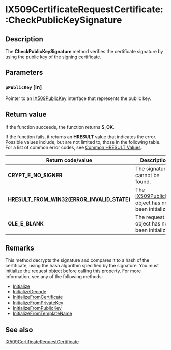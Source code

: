 # IX509CertificateRequestCertificate::CheckPublicKeySignature

## Description

The **CheckPublicKeySignature** method verifies the certificate signature by using the public key of the signing certificate.

## Parameters

### `pPublicKey` [in]

Pointer to an [IX509PublicKey](https://learn.microsoft.com/windows/desktop/api/certenroll/nn-certenroll-ix509publickey) interface that represents the public key.

## Return value

If the function succeeds, the function returns **S_OK**.

If the function fails, it returns an **HRESULT** value that indicates the error. Possible values include, but are not limited to, those in the following table. For a list of common error codes, see [Common HRESULT Values](https://learn.microsoft.com/windows/desktop/SecCrypto/common-hresult-values).

| Return code/value | Description |
| --- | --- |
| ****CRYPT_E_NO_SIGNER**** | The signature cannot be found. |
| ****HRESULT_FROM_WIN32(ERROR_INVALID_STATE)**** | The [IX509PublicKey](https://learn.microsoft.com/windows/desktop/api/certenroll/nn-certenroll-ix509publickey) object has not been initialized. |
| ****OLE_E_BLANK**** | The request object has not been initialized. |

## Remarks

This method decrypts the signature and compares it to a hash of the certificate, using the hash algorithm specified by the signature. You must initialize the request object before calling this property. For more information, see any of the following methods:

* [Initialize](https://learn.microsoft.com/windows/desktop/api/certenroll/nf-certenroll-ix509certificaterequest-initialize)
* [InitializeDecode](https://learn.microsoft.com/windows/desktop/api/certenroll/nf-certenroll-ix509certificaterequestpkcs10-initializedecode)
* [InitializeFromCertificate](https://learn.microsoft.com/windows/desktop/api/certenroll/nf-certenroll-ix509certificaterequestpkcs10-initializefromcertificate)
* [InitializeFromPrivateKey](https://learn.microsoft.com/windows/desktop/api/certenroll/nf-certenroll-ix509certificaterequestpkcs10-initializefromprivatekey)
* [InitializeFromPublicKey](https://learn.microsoft.com/windows/desktop/api/certenroll/nf-certenroll-ix509certificaterequestpkcs10-initializefrompublickey)
* [InitializeFromTemplateName](https://learn.microsoft.com/windows/desktop/api/certenroll/nf-certenroll-ix509certificaterequestpkcs10-initializefromtemplatename)

## See also

[IX509CertificateRequestCertificate](https://learn.microsoft.com/windows/desktop/api/certenroll/nn-certenroll-ix509certificaterequestcertificate)